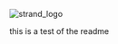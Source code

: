 ![strand_logo](https://user-images.githubusercontent.com/3519112/125224403-91de3800-e29b-11eb-848c-b6a620f04a8e.png)

this is a test of the readme
